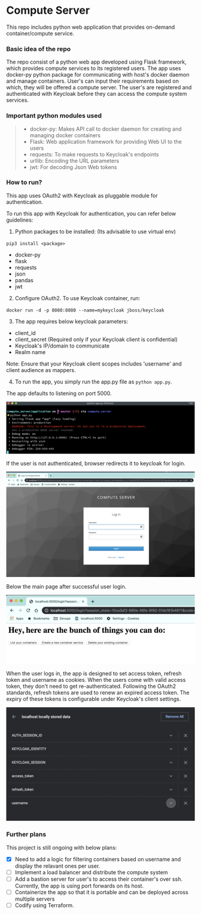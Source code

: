#  Compute Server

This repo includes python web application that provides on-demand container/compute service.

### Basic idea of the repo

The repo consist of a python web app developed using Flask framework, which provides compute services to its registered users. The app uses docker-py python package for communicating with host's docker daemon and manage containers.
User's can input their requirements based on which, they will be offered a compute server.
The user's are registered and authenticated with Keycloak before they can access the compute system services.

### Important python modules used

>- docker-py: Makes API call to docker daemon for creating and managing docker containers
>- Flask: Web application framework for providing Web UI to the users
>- requests: To make requests to Keycloak's endpoints
>- urllib: Encoding the URL parameters
>- jwt: For decoding Json Web tokens

### How to run?

This app uses OAuth2 with Keycloak as pluggable module for authentication.

To run this app with Keycloak for authentication, you can refer below guidelines:

1) Python packages to be installed: (Its advisable to use virtual env)

`pip3 install <package>`

- docker-py
- flask
- requests
- json
- pandas
- jwt

2) Configure OAuth2. To use Keycloak container, run:

`docker run -d -p 8080:8080 --name=mykeycloak jboss/keycloak`

3) The app requires below keycloak parameters:

- client_id
- client_secret (Required only if your Keycloak client is confidential)
- Keycloak's IP/domain to communicate
- Realm name

Note: Ensure that your Keycloak client scopes includes 'username' and client audience as mappers.

4) To run the app, you simply run the app.py file as `python app.py`.

The app defaults to listening on port 5000.

![](images/run.png)

If the user is not authenticated, browser redirects it to keycloak for login.

![](images/login.png)

Below the main page after successful user login.

![](images/main.png)

When the user logs in, the app is designed to set access token, refresh token and username as cookies. When the users come with valid access token, they don't need to get re-authenticated.
Following the OAuth2 standards, refresh tokens are used to renew an expired access token. The expiry of these tokens is configurable under Keycloak's client settings.

![](images/cookies.png)


### Further plans

This project is still ongoing with below plans:

- [x] Need to add a logic for filtering containers based on username and display the relavant ones per user.
- [ ] Implement a load balancer and distribute the compute system
- [ ] Add a bastion server for user's to access their container's over ssh. Currently, the app is using port forwards on its host.
- [ ] Containerize the app so that it is portable and can be deployed across multiple servers
- [ ] Codify using Terraform.
